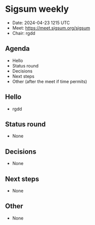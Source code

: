 # Sigsum weekly

- Date: 2024-04-23 1215 UTC
- Meet: https://meet.sigsum.org/sigsum
- Chair: rgdd

## Agenda

- Hello
- Status round
- Decisions
- Next steps
- Other (after the meet if time permits)

## Hello

- rgdd

## Status round

- None

## Decisions

- None

## Next steps

- None

## Other

- None
